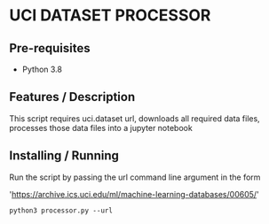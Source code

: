 # UCI DATASET PROCESSOR

## Pre-requisites

- Python 3.8

## Features / Description

This script requires uci.dataset url, downloads all required data files, processes those data files into a jupyter notebook


## Installing / Running

Run the script by passing the url command line argument in the form 

'https://archive.ics.uci.edu/ml/machine-learning-databases/00605/'

```python3 processor.py --url```
